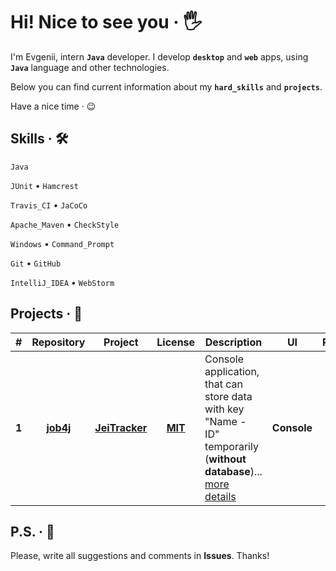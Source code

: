 # Hi! Nice to see you &middot; :raised_hand_with_fingers_splayed:

I'm Evgenii, intern **`Java`** developer. I develop **`desktop`** and **`web`** apps, using **`Java`** language and other technologies.

Below you can find current information about my **`hard_skills`** and **`projects`**.

Have a nice time &middot; :wink:

## Skills &middot; :hammer_and_wrench:

`Java`

`JUnit` &bull; `Hamcrest`

`Travis_CI` &bull; `JaCoCo` 

`Apache_Maven` &bull; `CheckStyle`

`Windows` &bull; `Command_Prompt`

`Git` &bull; `GitHub`

`IntelliJ_IDEA` &bull; `WebStorm`

<!-- 
`Java`
`JavaScript`
`HTML5`
`CSS3`

`JUnit`
`Hamcrest`
`Mockito`

`Travis CI`
`JaCoCo`

`PostgreSQL`
`Hibernate`

`Spring`

`Apache Maven`
`Gradle`

`CheckStyle`

`Docker`
`Kubernetes`
`Apache Kafka`

`Git`
`GitHub`

`Windows Command Prompt`

`IntelliJ IDEA`
`WebStorm`

`Windows 10`
-->

<!-- Example badge with logo
![](https://img.shields.io/badge/-Git-F05032?style=flat&logo=git&logoColor=white) 
-->

## Projects &middot; :rocket:

| # | Repository | Project | License | Description | UI | Release |
|:-:| :--------: | :-----: | :-----: | ----------- | :-: | :-----: |
| **1** | **[job4j](https://github.com/jeikhan/job4j)** | **[JeiTracker](https://github.com/jeikhan/job4j/tree/hotfix_3/chapter_002/src/main/java/ru/job4j/tracker)** | **[MIT](https://github.com/jeikhan/job4j/blob/hotfix_3/LICENSE)** | Console application, that can store data with key "Name - ID" temporarily (**without database**)... [more details](https://github.com/jeikhan/job4j/blob/hotfix_3/chapter_002/src/main/java/ru/job4j/tracker/README.md) | **Console** | **Beta** |

## P.S. &middot; :snail:

Please, write all suggestions and comments in **Issues**. Thanks!
